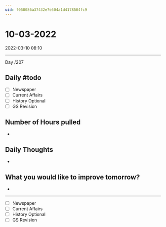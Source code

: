 ```yaml
---
uid: f050086a37432e7e504a1d4178504fc9
---
```


# 10-03-2022
2022-03-10 08:10

---

Day /207

## Daily #todo 

- [ ] Newspaper
- [ ] Current Affairs
- [ ] History Optional
- [ ] GS Revision 

## Number of Hours pulled 
- 

## Daily Thoughts
- 


## What you would like to improve tomorrow?
- 



--- 

- [ ] Newspaper
- [ ] Current Affairs
- [ ] History Optional
- [ ] GS Revision 